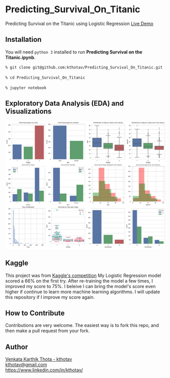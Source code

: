 # Predicting_Survival_On_Titanic
Predicting Survival on the Titanic using Logistic Regression
[Live Demo](http://kthotav.github.io/ds_projects/Predicting_Survival_on_the_Titanic.html)

## Installation  

You will need `python 3` installed to run __Predicting Survival on the Titanic.ipynb__.


```
% git clone git@github.com:kthotav/Predicting_Survival_On_Titanic.git

% cd Predicting_Survival_On_Titanic

% jupyter notebook

```

## Exploratory Data Analysis (EDA) and Visualizations
![Image of Visualizations](https://github.com/kthotav/Predicting_Survival_On_Titanic/blob/master/output_9_1.png)



## Kaggle
This project was from [Kaggle's competition](https://www.kaggle.com/c/titanic)
My Logistic Regression model scored a 66% on the first try. After re-training the model a few times, I improved my score to 75%. I beleive I can bring the model's score even higher if continue to learn more machine learning algorithms. I will update this repository if I improve my score again. 

## How to Contribute
Contributions are very welcome. The easiest way is to fork this repo, and then
make a pull request from your fork.


## Author
[Venkata Karthik Thota  - kthotav](https://github.com/kthotav)  
kthotav@gmail.com  
https://www.linkedin.com/in/kthotav/

